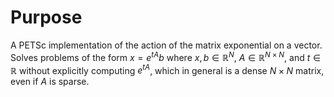 # Purpose
A PETSc implementation of the action of the matrix exponential on a vector.
Solves problems of the form $x=e^{tA}b$ where $x,b\in \mathbb{R}^N$, $A\in\mathbb{R}^{N\times N}$, and $t\in\mathbb{R}$ without explicitly computing $e^{tA}$, which in general is a dense $N\times N$ matrix, even if $A$ is sparse.
